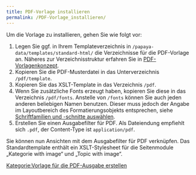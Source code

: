 ```yaml
---
title: PDF-Vorlage installieren
permalink: /PDF-Vorlage_installieren/
---
```


Um die Vorlage zu installieren, gehen Sie wie folgt vor:

1.  Legen Sie ggf. in Ihrem Templateverzeichnis in `/papaya-data/templates/standard-html/` die Verzeichnisse für die PDF-Vorlage an. Näheres zur Verzeichnisstruktur erfahren Sie in [PDF-Vorlagenkonzept](/PDF-Vorlagenkonzept.md).
2.  Kopieren Sie die PDF-Musterdatei in das Unterverzeichnis `/pdf/template`.
3.  Kopieren Sie das XSLT-Template in das Verzeichnis `/pdf`.
4.  Wenn Sie zusätzliche Fonts erzeugt haben, kopieren Sie diese in das Verzeichnis `/pdf/fonts`. Anstelle von `/fonts` können Sie auch jeden anderen beliebigen Namen benutzen. Dieser muss jedoch der Angabe im Layoutbereich des Formatierungsobjekts entsprechen, siehe [Schriftfamilien und -schnitte auswählen](/Schriftfamilien_und_-schnitte_auswählen.md).
5.  Erstellen Sie einen Ausgabefilter für PDF. Als Dateiendung empfiehlt sich `.pdf`, der Content-Type ist `application/pdf`.

Sie können nun Ansichten mit dem Ausgabefilter für PDF verknüpfen. Das Standardtemplate enthält ein XSLT-Stylesheet für die Seitenmodule „Kategorie with image“ und „Topic with image“.

[Kategorie:Vorlage für die PDF-Ausgabe erstellen](export_de/Kategorie:Vorlage_für_die_PDF-Ausgabe_erstellen.md)